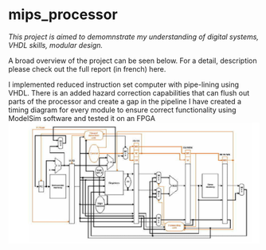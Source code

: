 # mips_processor

*This project is aimed to demomnstrate my understanding of digital systems, VHDL skills, modular design.*

A broad overview of the project can be seen below. For a detail, description please check out the full report (in french) here.

I implemented reduced instruction set computer with pipe-lining using VHDL.
There is an added hazard correction capabilities that can flush out parts of the processor and create a gap in the pipeline
I have created a timing diagram  for every module to ensure correct functionality using ModelSim software and tested it on an FPGA
![alt text](https://github.com/ata2151/mips_processor/blob/master/harware_overview.png?raw=true)



